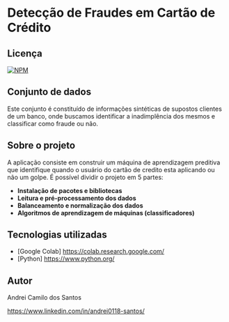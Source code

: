 # Detecção de Fraudes em Cartão de Crédito
## Licença  
[![NPM](https://img.shields.io/npm/l/react)]( https://github.com/andrei0118/Deteccao-fraudes-cartao/blob/master/LICENSE)
## Conjunto de dados 
Este conjunto é constituído de informações sintéticas de supostos clientes de um banco, onde buscamos identificar a inadimplência dos mesmos e classificar como fraude ou não.

## Sobre o projeto
A aplicação consiste em construir um máquina de aprendizagem preditiva que identifique quando o usuário do cartão de credito esta aplicando ou não um golpe. É possível dividir o projeto em 5 partes:

- **Instalação de pacotes e bibliotecas**
- **Leitura e pré-processamento dos dados**
- **Balanceamento e normalização dos dados**
- **Algoritmos de aprendizagem de máquinas (classificadores)**

## Tecnologias utilizadas
- [Google Colab] https://colab.research.google.com/
- [Python] https://www.python.org/

## Autor

Andrei Camilo dos Santos

https://www.linkedin.com/in/andrei0118-santos/
